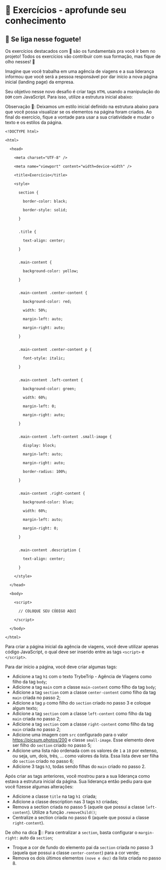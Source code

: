  # 🚀 Exercícios - aprofunde seu conhecimento

## 🚀 Se liga nesse foguete!

Os exercícios destacados com 🚀 são os fundamentais pra você ir bem no projeto! Todos os exercícios vão contribuir com sua formação, mas fique de olho nesses! 👀

Imagine que você trabalha em uma agência de viagens e a sua liderança informou que você será a pessoa responsável por dar início a nova página inicial (landing page) da empresa.

Seu objetivo nesse novo desafio é criar tags `HTML` usando a manipulação do `DOM` com JavaScript. Para isso, utilize a estrutura inicial abaixo:

Observação 🔎: Deixamos um estilo inicial definido na estrutura abaixo para que você possa visualizar se os elementos na página foram criados. Ao final do exercício, fique a vontade para usar a sua criatividade e mudar o texto e os estilos da página.
```
<!DOCTYPE html>

<html>

  <head>

    <meta charset="UTF-8" />

    <meta name="viewport" content="width=device-width" />

    <title>Exercício</title>

    <style>

      section {

        border-color: black;

        border-style: solid;

      }


      .title {

        text-align: center;

      }


      .main-content {

        background-color: yellow;

      }


      .main-content .center-content {

        background-color: red;

        width: 50%;

        margin-left: auto;

        margin-right: auto;

      }


      .main-content .center-content p {

        font-style: italic;

      }


      .main-content .left-content {

        background-color: green;

        width: 60%;

        margin-left: 0;

        margin-right: auto;

      }


      .main-content .left-content .small-image {

        display: block;

        margin-left: auto;

        margin-right: auto;

        border-radius: 100%;

      }


      .main-content .right-content {

        background-color: blue;

        width: 60%;

        margin-left: auto;

        margin-right: 0;

      }


      .main-content .description {

        text-align: center;

      }

    </style>

  </head>

  <body>

    <script>

      // COLOQUE SEU CÓDIGO AQUI

    </script>

  </body>

</html>
```
Para criar a página inicial da agência de viagens, você deve utilizar apenas código JavaScript, o qual deve ser inserido entre as tags `<script>` e `</script>`.

Para dar início a página, você deve criar algumas tags:

* Adicione a tag `h1` com o texto TrybeTrip - Agência de Viagens como filho da tag `body`;
* Adicione a tag `main` com a classe `main-content` como filho da tag `body`;
* Adicione a tag `section` com a classe `center-content` como filho da tag `main` criada no passo 2;
* Adicione a tag `p` como filho do `section` criado no passo 3 e coloque algum texto;
* Adicione a tag `section` com a classe `left-content` como filho da tag `main` criada no passo 2;
* Adicione a tag `section` com a classe `right-content` como filho da tag `main` criada no passo 2;
* Adicione uma imagem com `src` configurado para o valor https://picsum.photos/200 e classe `small-image`. Esse elemento deve ser filho do `section` criado no passo 5;
* Adicione uma lista não ordenada com os valores de `1` a `10` por extenso, ou seja, um, dois, três, … como valores da lista. Essa lista deve ser filha do `section` criado no passo 6;
* Adicione 3 tags `h3`, todas sendo filhas do `main` criado no passo 2.

Após criar as tags anteriores, você mostrou para a sua liderança como estava a estrutura inicial da página. Sua liderança então pediu para que você fizesse algumas alterações:

* Adicione a classe `title` na tag `h1 `criada;
* Adicione a classe description nas 3 tags `h3` criadas;
* Remova a section criada no passo 5 (aquele que possui a classe `left-content`). Utilize a função .`removeChild()`;
* Centralize a section criada no passo 6 (aquele que possui a classe `right-content`).

De olho na dica 👀:: Para centralizar a `section`, basta configurar o `margin-right:` auto da `section`;

* Troque a cor de fundo do elemento pai da `section` criada no passo 3 (aquela que possui a classe `center-content`) para a cor verde;
* Remova os dois últimos elementos `(nove e dez)` da lista criada no passo 8.
